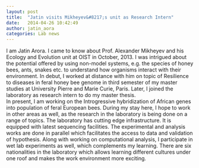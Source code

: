```yaml
---
layout: post
title:  "Jatin visits Mikheyev&#8217;s unit as Research Intern"
date:   2014-04-26 10:42:49
author: jatin_aora
categories: Lab news
---
```


I am Jatin Arora. I came to know about Prof. Alexander Mikheyev and his Ecology and Evolution unit at OIST in October, 2013. I was intrigued about the potential offered by using non-model systems, e.g. the species of honey bees, ants, snakes etc. to understand how organisms interact with their environment. In debut, I worked at distance with him on topic of Resilience to diseases in feral honey bee genome in third semester of my master studies at University Pierre and Marie Curie, Paris. Later, I joined the laboratory as research intern to do my master thesis. <br>In present, I am working on the Introgressive hybridization of African genes into population of feral European bees. During my stay here, I hope to work in other areas as well, as the research in the laboratory is being done on a range of topics. The laboratory has cutting edge infrastructure. It is equipped with latest sequencing facilities. The experimental and analysis works are done in parallel which facilitates the access to data and validation of hypothesis. Along with working on computational analysis, I participate in wet lab experiments as well, which complements my learning. There are six nationalities in the laboratory which allows learning different cultures under one roof and makes the work environment more exciting.
